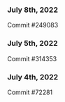 ### July 8th, 2022

Commit #249083

### July 5th, 2022

Commit #314353


### July 4th, 2022

Commit #72281
